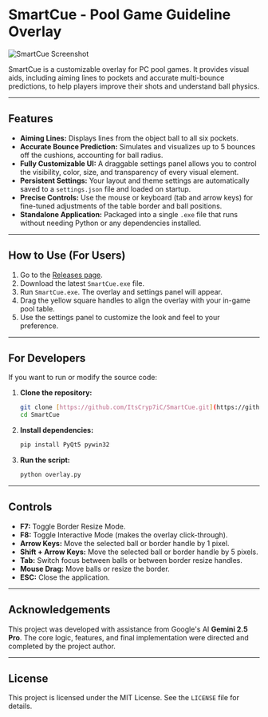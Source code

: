 # SmartCue - Pool Game Guideline Overlay

![SmartCue Screenshot](https://i.imgur.com/yxHknsn.png) <!-- Replace with a URL to your screenshot -->

SmartCue is a customizable overlay for PC pool games. It provides visual aids, including aiming lines to pockets and accurate multi-bounce predictions, to help players improve their shots and understand ball physics.

---

## Features

* **Aiming Lines:** Displays lines from the object ball to all six pockets.
* **Accurate Bounce Prediction:** Simulates and visualizes up to 5 bounces off the cushions, accounting for ball radius.
* **Fully Customizable UI:** A draggable settings panel allows you to control the visibility, color, size, and transparency of every visual element.
* **Persistent Settings:** Your layout and theme settings are automatically saved to a `settings.json` file and loaded on startup.
* **Precise Controls:** Use the mouse or keyboard (tab and arrow keys) for fine-tuned adjustments of the table border and ball positions.
* **Standalone Application:** Packaged into a single `.exe` file that runs without needing Python or any dependencies installed.

---

## How to Use (For Users)

1.  Go to the [Releases page](https://github.com/ItsCryp7iC/SmartCue/releases). <!-- Replace with your GitHub username and repo name -->
2.  Download the latest `SmartCue.exe` file.
3.  Run `SmartCue.exe`. The overlay and settings panel will appear.
4.  Drag the yellow square handles to align the overlay with your in-game pool table.
5.  Use the settings panel to customize the look and feel to your preference.

---

## For Developers

If you want to run or modify the source code:

1.  **Clone the repository:**
    ```bash
    git clone [https://github.com/ItsCryp7iC/SmartCue.git](https://github.com/ItsCryp7iC/SmartCue.git)
    cd SmartCue
    ```

2.  **Install dependencies:**
    ```bash
    pip install PyQt5 pywin32
    ```

3.  **Run the script:**
    ```bash
    python overlay.py
    ```

---

## Controls

* **F7:** Toggle Border Resize Mode.
* **F8:** Toggle Interactive Mode (makes the overlay click-through).
* **Arrow Keys:** Move the selected ball or border handle by 1 pixel.
* **Shift + Arrow Keys:** Move the selected ball or border handle by 5 pixels.
* **Tab:** Switch focus between balls or between border resize handles.
* **Mouse Drag:** Move balls or resize the border.
* **ESC:** Close the application.

---

## Acknowledgements

This project was developed with assistance from Google's AI **Gemini 2.5 Pro**. The core logic, features, and final implementation were directed and completed by the project author.

---

## License

This project is licensed under the MIT License. See the `LICENSE` file for details.
